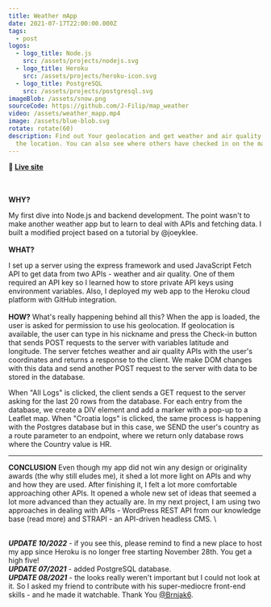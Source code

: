 ```yaml
---
title: Weather mApp
date: 2021-07-17T22:00:00.000Z
tags:
  - post
logos:
  - logo_title: Node.js
    src: /assets/projects/nodejs.svg
  - logo_title: Heroku
    src: /assets/projects/heroku-icon.svg
  - logo_title: PostgreSQL
    src: /assets/projects/postgresql.svg
imageBlob: /assets/snow.png
sourceCode: https://github.com/J-Filip/map_weather
video: /assets/weather_mapp.mp4
image: /assets/blue-blob.svg
rotate: rotate(60)
description: Find out Your geolocation and get weather and air quality data for
  the location. You can also see where others have checked in on the map.
---
```

**🔗 [Live site](https://map-weather-app.herokuapp.com)**

\
\
**WHY?**

My first dive into Node.js and backend development. The point wasn't to make another weather app but to learn to deal with APIs and fetching data. I built a modified project based on a tutorial by @joeyklee. 
\
\
**WHAT?**

I set up a server using the express framework and used JavaScript Fetch API to get data from two APIs - weather and air quality. One of them required an API key so I learned how to store private API keys using environment variables. Also, I deployed my web app to the Heroku cloud platform with GitHub integration.
\
\
**HOW?**
What's really happening behind all this? When the app is loaded, the user is asked for permission to use his geolocation. If geolocation is available, the user can type in his nickname and press the Check-in button that sends POST requests to the server with variables latitude and longitude. The server fetches weather and air quality APIs with the user's coordinates and returns a response to the client. We make DOM changes with this data and send another POST request to the server with data to be stored in the database. 

When "All Logs" is clicked, the client sends a GET request to the server asking for the last 20 rows from the database. For each entry from the database, we create a DIV element and add a marker with a pop-up to a Leaflet map. When "Croatia logs" is clicked, the same process is happening with the Postgres database but in this case, we SEND the user's country as a route parameter to an endpoint, where we return only database rows where the Country value is HR.

- - -

**CONCLUSION**
Even though my app did not win any design or originality awards (the why still eludes me), it shed a lot more light on APIs and why and how they are used. After finishing it, I felt a lot more comfortable approaching other APIs. It opened a whole new set of ideas that seemed a lot more advanced than they actually are. In my next project, I am using two approaches in dealing with APIs - WordPress REST API from our knowledge base (read more) and STRAPI - an API-driven headless CMS. \

\
***UPDATE 10/2022*** -  if you see this, please remind to find a new place to host my app since Heroku is no longer free starting November 28th. You get a high five!\
***UPDATE 07/2021*** -  added PostgreSQL database.\
***UPDATE 08/2021*** - the looks really weren't important but I could not look at it. So I asked my friend to contribute with his super-mediocre front-end skills - and he made it watchable. Thank You [@Brnjak6](https://github.com/Brnjak6).